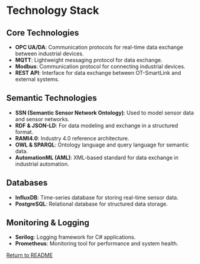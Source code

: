﻿# Technology Stack

## Core Technologies
- **OPC UA/DA**: Communication protocols for real-time data exchange between industrial devices.
- **MQTT**: Lightweight messaging protocol for data exchange.
- **Modbus**: Communication protocol for connecting industrial devices.
- **REST API**: Interface for data exchange between OT-SmartLink and external systems.

## Semantic Technologies
- **SSN (Semantic Sensor Network Ontology)**: Used to model sensor data and sensor networks.
- **RDF & JSON-LD**: For data modeling and exchange in a structured format.
- **RAMI4.0**: Industry 4.0 reference architecture.
- **OWL & SPARQL**: Ontology language and query language for semantic data.
- **AutomationML (AML)**: XML-based standard for data exchange in industrial automation.

## Databases
- **InfluxDB**: Time-series database for storing real-time sensor data.
- **PostgreSQL**: Relational database for structured data storage.

## Monitoring & Logging
- **Serilog**: Logging framework for C# applications.
- **Prometheus**: Monitoring tool for performance and system health.

[Return to README](../README.md)
